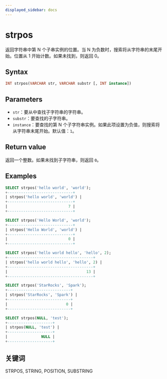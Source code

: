 ```yaml
---
displayed_sidebar: docs
---
```


# strpos

返回字符串中第 N 个子串实例的位置。当 N 为负数时，搜索将从字符串的末尾开始。位置从 1 开始计数。如果未找到，则返回 0。

## Syntax

```Haskell
INT strpos(VARCHAR str, VARCHAR substr [, INT instance])
```

## Parameters

- `str`：要从中查找子字符串的字符串。
- `substr`：要查找的子字符串。
- `instance`：要查找的第 N 个子字符串实例。如果此项设置为负值，则搜索将从字符串末尾开始。默认值：`1`。

## Return value

返回一个整数。如果未找到子字符串，则返回 `0`。

## Examples

```SQL
SELECT strpos('hello world', 'world');
+-----------------------------+
| strpos('hello world', 'world') |
+-----------------------------+
|                           7 |
+-----------------------------+

SELECT strpos('Hello World', 'world');
+-----------------------------+
| strpos('Hello World', 'world') |
+-----------------------------+
|                           0 |
+-----------------------------+

SELECT strpos('hello world hello', 'hello', 2);
+--------------------------------------+
| strpos('hello world hello', 'hello', 2) |
+--------------------------------------+
|                                   13 |
+--------------------------------------+

SELECT strpos('StarRocks', 'Spark');
+----------------------------+
| strpos('StarRocks', 'Spark') |
+----------------------------+
|                          0 |
+----------------------------+

SELECT strpos(NULL, 'test');
+--------------------+
| strpos(NULL, 'test') |
+--------------------+
|               NULL |
+--------------------+
```

## 关键词

STRPOS, STRING, POSITION, SUBSTRING